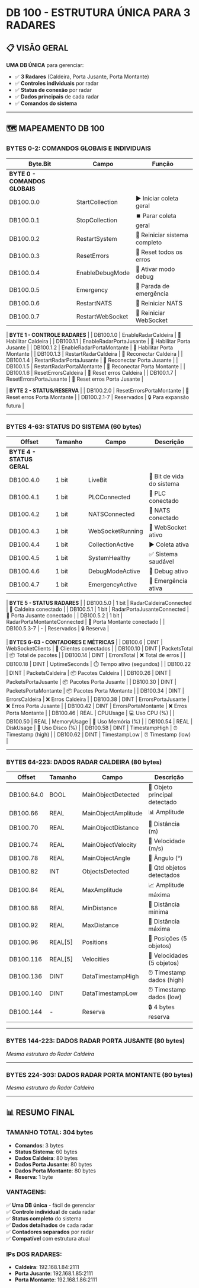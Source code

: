 # DB 100 - ESTRUTURA ÚNICA PARA 3 RADARES

## 📋 VISÃO GERAL
**UMA DB ÚNICA** para gerenciar:
- ✅ **3 Radares** (Caldeira, Porta Jusante, Porta Montante)
- ✅ **Controles individuais** por radar
- ✅ **Status de conexão** por radar  
- ✅ **Dados principais** de cada radar
- ✅ **Comandos do sistema**

---

## 🗺️ MAPEAMENTO DB 100

### **BYTES 0-2: COMANDOS GLOBAIS E INDIVIDUAIS**

| Byte.Bit | Campo | Função |
|----------|-------|--------|
| **BYTE 0 - COMANDOS GLOBAIS** |
| DB100.0.0 | StartCollection | ▶️ Iniciar coleta geral |
| DB100.0.1 | StopCollection | ⏹️ Parar coleta geral |
| DB100.0.2 | RestartSystem | 🔄 Reiniciar sistema completo |
| DB100.0.3 | ResetErrors | 🧹 Reset todos os erros |
| DB100.0.4 | EnableDebugMode | 🐛 Ativar modo debug |
| DB100.0.5 | Emergency | 🚨 Parada de emergência |
| DB100.0.6 | RestartNATS | 🔄 Reiniciar NATS |
| DB100.0.7 | RestartWebSocket | 🔄 Reiniciar WebSocket |

| **BYTE 1 - CONTROLE RADARES** |
| DB100.1.0 | EnableRadarCaldeira | 🎯 Habilitar Caldeira |
| DB100.1.1 | EnableRadarPortaJusante | 🎯 Habilitar Porta Jusante |
| DB100.1.2 | EnableRadarPortaMontante | 🎯 Habilitar Porta Montante |
| DB100.1.3 | RestartRadarCaldeira | 🔄 Reconectar Caldeira |
| DB100.1.4 | RestartRadarPortaJusante | 🔄 Reconectar Porta Jusante |
| DB100.1.5 | RestartRadarPortaMontante | 🔄 Reconectar Porta Montante |
| DB100.1.6 | ResetErrorsCaldeira | 🧹 Reset erros Caldeira |
| DB100.1.7 | ResetErrorsPortaJusante | 🧹 Reset erros Porta Jusante |

| **BYTE 2 - STATUS/RESERVA** |
| DB100.2.0 | ResetErrorsPortaMontante | 🧹 Reset erros Porta Montante |
| DB100.2.1-7 | Reservados | 🔒 Para expansão futura |

---

### **BYTES 4-63: STATUS DO SISTEMA** (60 bytes)

| Offset | Tamanho | Campo | Descrição |
|--------|---------|-------|-----------|
| **BYTE 4 - STATUS GERAL** |
| DB100.4.0 | 1 bit | LiveBit | 💓 Bit de vida do sistema |
| DB100.4.1 | 1 bit | PLCConnected | 🔗 PLC conectado |
| DB100.4.2 | 1 bit | NATSConnected | 🔗 NATS conectado |
| DB100.4.3 | 1 bit | WebSocketRunning | 🔗 WebSocket ativo |
| DB100.4.4 | 1 bit | CollectionActive | ▶️ Coleta ativa |
| DB100.4.5 | 1 bit | SystemHealthy | ✅ Sistema saudável |
| DB100.4.6 | 1 bit | DebugModeActive | 🐛 Debug ativo |
| DB100.4.7 | 1 bit | EmergencyActive | 🚨 Emergência ativa |

| **BYTE 5 - STATUS RADARES** |
| DB100.5.0 | 1 bit | RadarCaldeiraConnected | 📡 Caldeira conectado |
| DB100.5.1 | 1 bit | RadarPortaJusanteConnected | 📡 Porta Jusante conectado |
| DB100.5.2 | 1 bit | RadarPortaMontanteConnected | 📡 Porta Montante conectado |
| DB100.5.3-7 | - | Reservados | 🔒 Reserva |

| **BYTES 6-63 - CONTADORES E MÉTRICAS** |
| DB100.6 | DINT | WebSocketClients | 👥 Clientes conectados |
| DB100.10 | DINT | PacketsTotal | 📦 Total de pacotes |
| DB100.14 | DINT | ErrorsTotal | ❌ Total de erros |
| DB100.18 | DINT | UptimeSeconds | ⏱️ Tempo ativo (segundos) |
| DB100.22 | DINT | PacketsCaldeira | 📦 Pacotes Caldeira |
| DB100.26 | DINT | PacketsPortaJusante | 📦 Pacotes Porta Jusante |
| DB100.30 | DINT | PacketsPortaMontante | 📦 Pacotes Porta Montante |
| DB100.34 | DINT | ErrorsCaldeira | ❌ Erros Caldeira |
| DB100.38 | DINT | ErrorsPortaJusante | ❌ Erros Porta Jusante |
| DB100.42 | DINT | ErrorsPortaMontante | ❌ Erros Porta Montante |
| DB100.46 | REAL | CPUUsage | 💻 Uso CPU (%) |
| DB100.50 | REAL | MemoryUsage | 🧠 Uso Memória (%) |
| DB100.54 | REAL | DiskUsage | 💾 Uso Disco (%) |
| DB100.58 | DINT | TimestampHigh | ⏰ Timestamp (high) |
| DB100.62 | DINT | TimestampLow | ⏰ Timestamp (low) |

---

### **BYTES 64-223: DADOS RADAR CALDEIRA** (80 bytes)

| Offset | Tamanho | Campo | Descrição |
|--------|---------|-------|-----------|
| DB100.64.0 | BOOL | MainObjectDetected | 🎯 Objeto principal detectado |
| DB100.66 | REAL | MainObjectAmplitude | 📊 Amplitude |
| DB100.70 | REAL | MainObjectDistance | 📏 Distância (m) |
| DB100.74 | REAL | MainObjectVelocity | 🏃 Velocidade (m/s) |
| DB100.78 | REAL | MainObjectAngle | 🔄 Ângulo (°) |
| DB100.82 | INT | ObjectsDetected | 🔢 Qtd objetos detectados |
| DB100.84 | REAL | MaxAmplitude | 📈 Amplitude máxima |
| DB100.88 | REAL | MinDistance | 📏 Distância mínima |
| DB100.92 | REAL | MaxDistance | 📏 Distância máxima |
| DB100.96 | REAL[5] | Positions | 📍 Posições (5 objetos) |
| DB100.116 | REAL[5] | Velocities | 🏃 Velocidades (5 objetos) |
| DB100.136 | DINT | DataTimestampHigh | ⏰ Timestamp dados (high) |
| DB100.140 | DINT | DataTimestampLow | ⏰ Timestamp dados (low) |
| DB100.144 | - | Reserva | 🔒 4 bytes reserva |

---

### **BYTES 144-223: DADOS RADAR PORTA JUSANTE** (80 bytes)
*Mesma estrutura do Radar Caldeira*

---

### **BYTES 224-303: DADOS RADAR PORTA MONTANTE** (80 bytes)  
*Mesma estrutura do Radar Caldeira*

---

## 📊 RESUMO FINAL

### **TAMANHO TOTAL: 304 bytes**
- **Comandos**: 3 bytes
- **Status Sistema**: 60 bytes  
- **Dados Caldeira**: 80 bytes
- **Dados Porta Jusante**: 80 bytes
- **Dados Porta Montante**: 80 bytes
- **Reserva**: 1 byte

### **VANTAGENS:**
✅ **Uma DB única** - fácil de gerenciar  
✅ **Controle individual** de cada radar  
✅ **Status completo** do sistema  
✅ **Dados detalhados** de cada radar  
✅ **Contadores separados** por radar  
✅ **Compatível** com estrutura atual  

### **IPs DOS RADARES:**
- **Caldeira**: 192.168.1.84:2111
- **Porta Jusante**: 192.168.1.85:2111  
- **Porta Montante**: 192.168.1.86:2111
